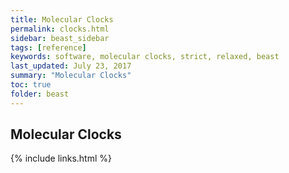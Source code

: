 ```yaml
---
title: Molecular Clocks
permalink: clocks.html
sidebar: beast_sidebar
tags: [reference]
keywords: software, molecular clocks, strict, relaxed, beast
last_updated: July 23, 2017
summary: "Molecular Clocks"
toc: true
folder: beast
---
```


## Molecular Clocks

{% include links.html %}